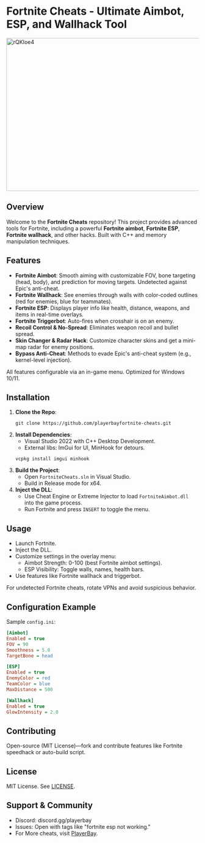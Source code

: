 # Fortnite Cheats - Ultimate Aimbot, ESP, and Wallhack Tool

<img width="711" height="400" alt="rQKIoe4" src="https://github.com/user-attachments/assets/2c67f0b7-1f1e-409b-89e0-5b3b39c4e701" />
   
 
## Overview
Welcome to the **Fortnite Cheats** repository! This project provides advanced tools for Fortnite, including a powerful **Fortnite aimbot**, **Fortnite ESP**, **Fortnite wallhack**, and other hacks. Built with C++ and memory manipulation techniques.


## Features
- **Fortnite Aimbot**: Smooth aiming with customizable FOV, bone targeting (head, body), and prediction for moving targets. Undetected against Epic's anti-cheat.
- **Fortnite Wallhack**: See enemies through walls with color-coded outlines (red for enemies, blue for teammates).
- **Fortnite ESP**: Displays player info like health, distance, weapons, and items in real-time overlays.
- **Fortnite Triggerbot**: Auto-fires when crosshair is on an enemy.
- **Recoil Control & No-Spread**: Eliminates weapon recoil and bullet spread.
- **Skin Changer & Radar Hack**: Customize character skins and get a mini-map radar for enemy positions.
- **Bypass Anti-Cheat**: Methods to evade Epic's anti-cheat system (e.g., kernel-level injection).

All features configurable via an in-game menu. Optimized for Windows 10/11.

## Installation
1. **Clone the Repo**:
   ```
   git clone https://github.com/playerbayfortnite-cheats.git
   ```
2. **Install Dependencies**:
   - Visual Studio 2022 with C++ Desktop Development.
   - External libs: ImGui for UI, MinHook for detours.
   ```
   vcpkg install imgui minhook
   ```
3. **Build the Project**:
   - Open `FortniteCheats.sln` in Visual Studio.
   - Build in Release mode for x64.
4. **Inject the DLL**:
   - Use Cheat Engine or Extreme Injector to load `FortniteAimbot.dll` into the game process.
   - Run Fortnite and press `INSERT` to toggle the menu.


## Usage
- Launch Fortnite.
- Inject the DLL.
- Customize settings in the overlay menu:
  - Aimbot Strength: 0-100 (best Fortnite aimbot settings).
  - ESP Visibility: Toggle walls, names, health bars.
- Use features like Fortnite wallhack and triggerbot.

For undetected Fortnite cheats, rotate VPNs and avoid suspicious behavior.

## Configuration Example
Sample `config.ini`:

```ini
[Aimbot]
Enabled = true
FOV = 90
Smoothness = 5.0
TargetBone = head

[ESP]
Enabled = true
EnemyColor = red
TeamColor = blue
MaxDistance = 500

[Wallhack]
Enabled = true
GlowIntensity = 2.0
```

## Contributing
Open-source (MIT License)—fork and contribute features like Fortnite speedhack or auto-build script.

## License
MIT License. See [LICENSE](LICENSE).

## Support & Community
- Discord: discord.gg/playerbay
- Issues: Open with tags like "fortnite esp not working."
- For More cheats, visit [PlayerBay](https://playerbay.net/).
